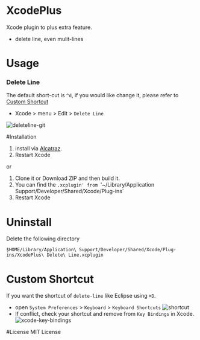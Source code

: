 XcodePlus
=========

Xcode plugin to plus extra feature.

- delete line, even mulit-lines

# Usage
### Delete Line

The default short-cut is `^d`, if you would like change it, please refer to [Custom Shortcut](#custom-shortcut)

- Xcode > menu > Edit > `Delete Line`

![deleteline-git]
	
#Installation

1. install via [Alcatraz][alcatraz].
2. Restart Xcode

or

1. Clone it or Download ZIP and then build it.
2. You can find the `.xcplugin' from `'~/Library/Application Support/Developer/Shared/Xcode/Plug-ins`
3. Restart Xcode

# Uninstall

Delete the following directory

```
$HOME/Library/Application\ Support/Developer/Shared/Xcode/Plug-ins/XcodePlus\ Delete\ Line.xcplugin
```
	
# Custom Shortcut

If you want the shortcut of `delete-line` like Eclipse using `⌘D`.

- open `System Preferences` > `Keyboard` > `Keyboard Shortcuts` 
![shortcut]
- If conflict, check your shortcut and remove from `Key Bindings` in Xcode.
![xcode-key-bindings]

#License
MIT License



[alcatraz]: http://mneorr.github.io/Alcatraz/ "Alcatraz"
[deleteline-git]: https://raw.github.com/payliu/XcodePlus/master/screenshot/deleteline.gif
[shortcut]: https://raw.github.com/payliu/XcodePlus/master/screenshot/custom-shortcut.png
[xcode-key-bindings]: https://raw.github.com/payliu/XcodePlus/master/screenshot/xcode-key-bindings.png